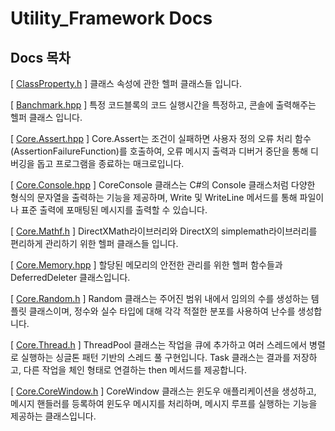 # Utility_Framework Docs

## Docs 목차

[ [ClassProperty.h](ClassProperty.md) ] 클래스 속성에 관한 헬퍼 클래스들 입니다.

[ [Banchmark.hpp](Banchmark.md) ] 특정 코드블록의 코드 실행시간을 특정하고, 콘솔에 출력해주는 헬퍼 클래스 입니다.

[ [Core.Assert.hpp](Core.Assert.md) ] Core.Assert는 조건이 실패하면 사용자 정의 오류 처리 함수(AssertionFailureFunction)를 호출하여, 오류 메시지 출력과 디버거 중단을 통해 디버깅을 돕고 프로그램을 종료하는 매크로입니다.

[ [Core.Console.hpp](Core.Console.md) ] CoreConsole 클래스는 C#의 Console 클래스처럼 다양한 형식의 문자열을 출력하는 기능을 제공하며, Write 및 WriteLine 메서드를 통해 파일이나 표준 출력에 포매팅된 메시지를 출력할 수 있습니다.

[ [Core.Mathf.h](Core.Mathf.md) ] DirectXMath라이브러리와 DirectX의 simplemath라이브러리를 편리하게 관리하기 위한 헬퍼 클래스들 입니다.

[ [Core.Memory.hpp](Core.Memory.md) ] 할당된 메모리의 안전한 관리를 위한 헬퍼 함수들과 DeferredDeleter 클래스입니다.

[ [Core.Random.h](Core.Random.md) ] Random 클래스는 주어진 범위 내에서 임의의 수를 생성하는 템플릿 클래스이며, 정수와 실수 타입에 대해 각각 적절한 분포를 사용하여 난수를 생성합니다.

[ [Core.Thread.h](Core.Thread.md) ] ThreadPool 클래스는 작업을 큐에 추가하고 여러 스레드에서 병렬로 실행하는 싱글톤 패턴 기반의 스레드 풀 구현입니다. Task 클래스는 결과를 저장하고, 다른 작업을 체인 형태로 연결하는 then 메서드를 제공합니다.

[ [Core.CoreWindow.h](Core.CoreWindow.md) ] CoreWindow 클래스는 윈도우 애플리케이션을 생성하고, 메시지 핸들러를 등록하여 윈도우 메시지를 처리하며, 메시지 루프를 실행하는 기능을 제공하는 클래스입니다.
